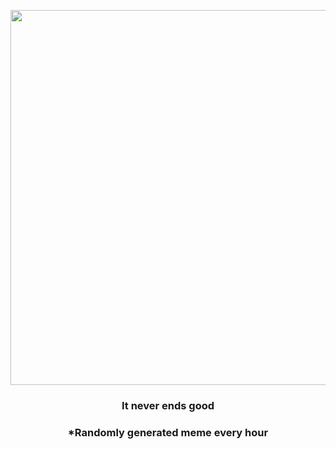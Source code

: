 <p align="center">
        <img src="https://i.redd.it/5pmhu6j7eqb91.gif" width="600" height="600">
        </p>
        <h3 align="center">It never ends good</h3>
        <h3 align="center">*Randomly generated meme every hour</h3>
    